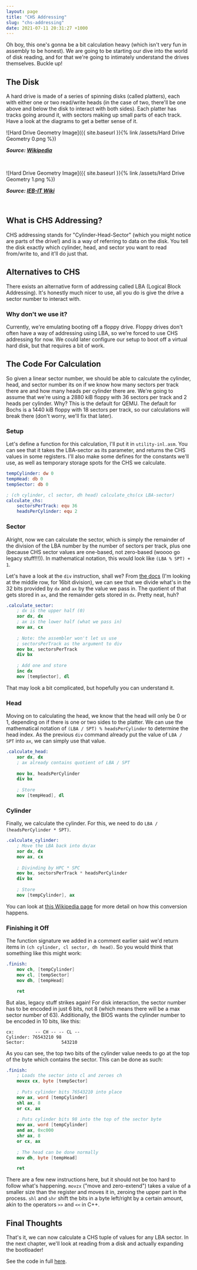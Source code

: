 ```yaml
---
layout: page
title: "CHS Addressing"
slug: "chs-addressing"
date: 2021-07-11 20:31:27 +1000
---
```


Oh boy, this one's gonna be a bit calculation heavy (which isn't very fun in assembly to be honest). We are going to be starting our dive into the world of disk reading, and for that we're going to intimately understand the drives themselves. Buckle up!

## The Disk
A hard drive is made of a series of spinning disks (called platters), each with either one or two read/write heads (in the case of two, there'll be one above and below the disk to interact with both sides). Each platter has tracks going around it, with sectors making up small parts of each track. Have a look at the diagrams to get a better sense of it.

![Hard Drive Geometry Image]({{ site.baseurl }}{% link /assets/Hard Drive Geometry 0.png %})

***Source: [Wikipedia](https://commons.wikimedia.org/wiki/File:Hard_drive_geometry_-_English_-_2019-05-30.svg)***

<br>

![Hard Drive Geometry Image]({{ site.baseurl }}{% link /assets/Hard Drive Geometry 1.png %})

***Source: [IEB-IT Wiki](https://sites.google.com/site/iebitwiki/hardware/secondary-storage/hard-disk-drive)***

<br>

## What is CHS Addressing?
CHS addressing stands for "Cylinder-Head-Sector" (which you might notice are parts of the drive!) and is a way of referring to data on the disk. You tell the disk exactly which cylinder, head, and sector you want to read from/write to, and it'll do just that.

## Alternatives to CHS
There exists an alternative form of addressing called LBA (Logical Block Addressing). It's honestly much nicer to use, all you do is give the drive a sector number to interact with. 

### Why don't we use it?
Currently, we're emulating booting off a floppy drive. Floppy drives don't often have a way of addressing using LBA, so we're forced to use CHS addressing for now. We could later configure our setup to boot off a virtual hard disk, but that requires a bit of work.

## The Code For Calculation
So given a linear sector number, we should be able to calculate the cylinder, head, and sector number its on if we know how many sectors per track there are and how many heads per cylinder there are. We're going to assume that we're using a 2880 kiB floppy with 36 sectors per track and 2 heads per cylinder. Why? This is the default for QEMU. The default for Bochs is a 1440 kiB floppy with 18 sectors per track, so our calculations will break there (don't worry, we'll fix that later).

### Setup
Let's define a function for this calculation, I'll put it in `utility-inl.asm`. You can see that it takes the LBA-sector as its parameter, and returns the CHS values in some registers. I'll also make some defines for the constants we'll use, as well as temporary storage spots for the CHS we calculate.
```nasm
tempCylinder: dw 0
tempHead: db 0
tempSector: db 0

; (ch cylinder, cl sector, dh head) calculate_chs(cx LBA-sector)
calculate_chs:
	sectorsPerTrack: equ 36
	headsPerCylinder: equ 2
```

### Sector
Alright, now we can calculate the sector, which is simply the remainder of the division of the LBA number by the number of sectors per track, plus one (because CHS sector values are one-based, not zero-based (woooo go legacy stuff!!!)). In mathematical notation, this would look like `(LBA % SPT) + 1`. 

Let's have a look at the `div` instruction, shall we? From [the docs](https://c9x.me/x86/html/file_module_x86_id_72.html) (I'm looking at the middle row, for 16bit division), we can see that we divide what's in the 32 bits provided by `dx` and `ax` by the value we pass in. The quotient of that gets stored in `ax`, and the remainder gets stored in `dx`. Pretty neat, huh?

```nasm
.calculate_sector:
	; dx is the upper half (0)
	xor dx, dx
	; ax is the lower half (what we pass in)
	mov ax, cx
	
	; Note: the assembler won't let us use
	; sectorsPerTrack as the argument to div
	mov bx, sectorsPerTrack
	div bx
	
	; Add one and store
	inc dx
	mov [tempSector], dl
```

That may look a bit complicated, but hopefully you can understand it.

### Head
Moving on to calculating the head, we know that the head will only be 0 or 1, depending on if there is one or two sides to the platter. We can use the mathematical notation of `(LBA / SPT) % headsPerCylinder` to determine the head index. As the previous `div` command already put the value of `LBA / SPT` into `ax`, we can simply use that value.

```nasm
.calculate_head:
	xor dx, dx
	; ax already contains quotient of LBA / SPT
	
	mov bx, headsPerCylinder
	div bx
	
	; Store
	mov [tempHead], dl
```

### Cylinder
Finally, we calculate the cylinder. For this, we need to do `LBA / (headsPerCylinder * SPT)`.

```nasm
.calculate_cylinder:
	; Move the LBA back into dx/ax
	xor dx, dx
	mov ax, cx
	
	; Divinding by HPC * SPC
	mov bx, sectorsPerTrack * headsPerCylinder
	div bx
	
	; Store
	mov [tempCylinder], ax
```

You can look at [this Wikipedia page](https://en.wikipedia.org/wiki/Logical_block_addressing#CHS_conversion) for more detail on how this conversion happens.

### Finishing it Off
The function signature we added in a comment earlier said we'd return items in `(ch cylinder, cl sector, dh head)`. So you would think that something like this might work:

```nasm
.finish:
	mov ch, [tempCylinder]
	mov cl, [tempSector]
	mov dh, [tempHead]

	ret
```

But alas, legacy stuff strikes again! For disk interaction, the sector number has to be encoded in just 6 bits, not 8 (which means there will be a max sector number of 63). Additionally, the BIOS wants the cylinder number to be encoded in 10 bits, like this:

```
cx:        -- CH -- -- CL --
Cylinder: 76543210 98
Sector:              543210
```

As you can see, the top two bits of the cylinder value needs to go at the top of the byte which contains the sector. This can be done as such:

```nasm
.finish:
	; Loads the sector into cl and zeroes ch
	movzx cx, byte [tempSector]
	
	; Puts cylinder bits 76543210 into place
	mov ax, word [tempCylinder]
	shl ax, 8
	or cx, ax
	
	; Puts cylinder bits 98 into the top of the sector byte
	mov ax, word [tempCylinder]
	and ax, 0xc000
	shr ax, 8
	or cx, ax
	
	; The head can be done normally
	mov dh, byte [tempHead]

	ret
```

There are a few new instructions here, but it should not be too hard to follow what's happening. `movzx` ("move and zero-extend") takes a value of a smaller size than the register and moves it in, zeroing the upper part in the process. `shl` and `shr` shift the bits in a byte left/right by a certain amount, akin to the operators `>>` and `<<` in C++.

## Final Thoughts
That's it, we can now calculate a CHS tuple of values for any LBA sector. In the next chapter, we'll look at reading from a disk and actually expanding the bootloader!

See the code in full [here](https://github.com/FancyKillerPanda/OS-Tutorial/tree/edaae0305d4a127de1c9f81a5954a0a4346ebd5b).
